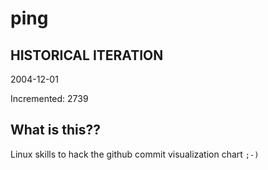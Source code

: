 # ping

## HISTORICAL ITERATION
2004-12-01

Incremented: 2739

## What is this?? 
Linux skills to hack the github commit visualization chart `;-)`

